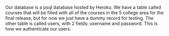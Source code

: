 Our database is a psql database hosted by Heroku. We have a table called courses that will be filled with all of the courses in the 5 college area for the final release, but for now we just have a dummy record for testing. The other table is called users, with 2 fields: username and password. This is how we authenticate our users.
